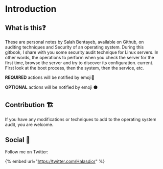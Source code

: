 # Introduction

## What is this❓ 

These are personal notes by Salah Bentayeb, available on Github, on auditing techniques and Security of an operating system. During this gitbook, I share with you some security audit technique for Linux servers. In other words, the operations to perform when you check the server for the first time, browse the server and try to discover its configuration. current. First look at the boot process, then the system, then the service, etc. 

**REQUIRED** actions will be notified by emoji🔴 

**OPTIONAL** actions will be notified by emoji ⚫ 

## Contribution 🏗 

If you have any modifications or techniques to add to the operating system audit, you are welcome.

## Social 🔆

Follow me on Twitter:

{% embed url="https://twitter.com/Halasdior" %}







